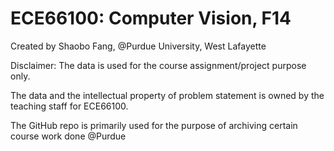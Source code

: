 # ECE66100: Computer Vision, F14
Created by Shaobo Fang, @Purdue University, West Lafayette

Disclaimer: The data is used for the course assignment/project purpose only.

The data and the intellectual property of problem statement is owned by the teaching staff for ECE66100.

The GitHub repo is primarily used for the purpose of archiving certain course work done @Purdue



